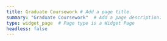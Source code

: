 ```yaml
---
title: Graduate Coursework # Add a page title.
summary: "Graduate Coursework"  # Add a page description.
type: widget_page  # Page type is a Widget Page
headless: false
---
```

